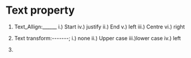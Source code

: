 # Text property
1. Text_Allign:______
 i.) Start        iv.) justify
ii.) End           v.) left
iii.) Centre      vi.) right

2. Text transform:-------;
    i.) none        ii.) Upper case
    iii.)lower case     iv.) left

3. 